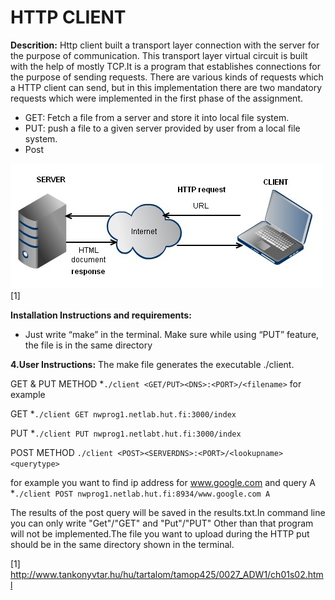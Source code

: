 # HTTP CLIENT

**Descrition:**
Http client built a transport layer connection with the server for the purpose of communication. This
transport layer virtual circuit is built with the help of mostly TCP.It is a program that establishes connections
for the purpose of sending requests.
There are various kinds of requests which a HTTP client can send, but in this implementation there are two
mandatory requests which were implemented in the first phase of the assignment.
* GET: Fetch a file from a server and store it into local file system.
* PUT: push a file to a given server provided by user from a local file system.
* Post

![Diagram of models]( https://github.com/gill-gemini/HTTP-Client/blob/master/httpclient.png) [1]

**Installation Instructions and requirements:**
 * Just write “make” in the terminal.
Make sure while using “PUT” feature, the file is in the same directory

**4.User Instructions:**
The make file generates the executable ./client.

GET & PUT METHOD
*`./client <GET/PUT><DNS>:<PORT>/<filename>`
for example

GET
*`./client GET nwprog1.netlab.hut.fi:3000/index`

PUT
*`./client PUT nwprog1.netlabt.hut.fi:3000/index`

POST METHOD
`./client <POST><SERVERDNS>:<PORT>/<lookupname><querytype>`

for example you want to find ip address for www.google.com and query A
*`./client POST nwprog1.netlab.hut.fi:8934/www.google.com A`


The results of the post query will be saved in the results.txt.In command line you can only write "Get"/"GET" and "Put"/"PUT"
Other than that program will not be implemented.The file you want to upload during the HTTP put should be in the same directory shown in the terminal. 

[1] http://www.tankonyvtar.hu/hu/tartalom/tamop425/0027_ADW1/ch01s02.html
